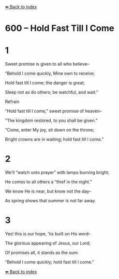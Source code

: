 [⬅️ Back to index](../README.md)

# 600 – Hold Fast Till I Come





# 1

Sweet promise is given to all who believe–

“Behold I come quickly, Mine own to receive;

Hold fast till I come; the danger is great;

Sleep not as do others; be watchful, and wait.”



Refrain

“Hold fast till I come,” sweet promise of heaven–

“The kingdom restored, to you shall be given.”

“Come, enter My joy, sit down on the throne;

Bright crowns are in waiting; hold fast till I come.”



# 2

We’ll “watch unto prayer” with lamps burning bright;

He comes to all others a “thief in the night.”

We know He is near, but know not the day–

As spring shows that summer is not far away.



# 3

Yes! this is our hope, ’tis built on His word–

The glorious appearing of Jesus, our Lord;

Of promises all, it stands as the sum:

“Behold I come quickly; hold fast till I come.”

[⬅️ Back to index](../README.md)

